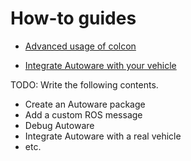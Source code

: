 # How-to guides

- [Advanced usage of colcon](advanced-usage-of-colcon.md)

- [Integrate Autoware with your vehicle](how-to-integrate-autoware-with-your-vehicle.md)

TODO: Write the following contents.

- Create an Autoware package
- Add a custom ROS message
- Debug Autoware
- Integrate Autoware with a real vehicle
- etc.
